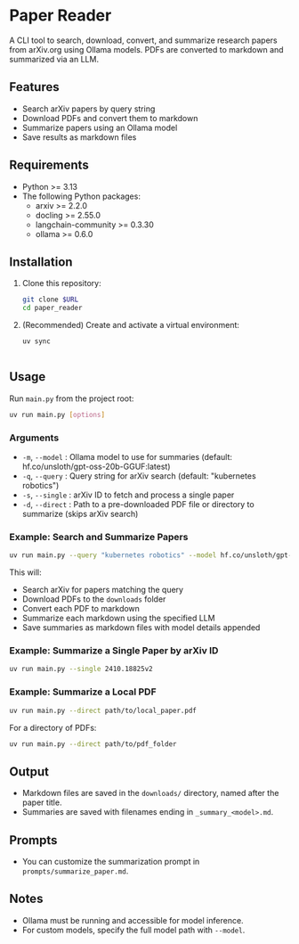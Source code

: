 # Paper Reader

A CLI tool to search, download, convert, and summarize research papers from arXiv.org using Ollama models. PDFs are converted to markdown and summarized via an LLM.

## Features
- Search arXiv papers by query string
- Download PDFs and convert them to markdown
- Summarize papers using an Ollama model
- Save results as markdown files

## Requirements
- Python >= 3.13
- The following Python packages:
  - arxiv >= 2.2.0
  - docling >= 2.55.0
  - langchain-community >= 0.3.30
  - ollama >= 0.6.0

## Installation
1. Clone this repository:
   ```bash
   git clone $URL
   cd paper_reader
   ```
2. (Recommended) Create and activate a virtual environment:
   ```bash
   uv sync
   ```
   ```

## Usage
Run `main.py` from the project root:

```bash
uv run main.py [options]
```

### Arguments
- `-m`, `--model`   : Ollama model to use for summaries (default: hf.co/unsloth/gpt-oss-20b-GGUF:latest)
- `-q`, `--query`   : Query string for arXiv search (default: "kubernetes robotics")
- `-s`, `--single`  : arXiv ID to fetch and process a single paper
- `-d`, `--direct`  : Path to a pre-downloaded PDF file or directory to summarize (skips arXiv search)

### Example: Search and Summarize Papers
```bash
uv run main.py --query "kubernetes robotics" --model hf.co/unsloth/gpt-oss-20b-GGUF:latest
```
This will:
- Search arXiv for papers matching the query
- Download PDFs to the `downloads` folder
- Convert each PDF to markdown
- Summarize each markdown using the specified LLM
- Save summaries as markdown files with model details appended

### Example: Summarize a Single Paper by arXiv ID
```bash
uv run main.py --single 2410.18825v2
```

### Example: Summarize a Local PDF
```bash
uv run main.py --direct path/to/local_paper.pdf
```
For a directory of PDFs:
```bash
uv run main.py --direct path/to/pdf_folder
```

## Output
- Markdown files are saved in the `downloads/` directory, named after the paper title.
- Summaries are saved with filenames ending in `_summary_<model>.md`.

## Prompts
- You can customize the summarization prompt in `prompts/summarize_paper.md`.

## Notes
- Ollama must be running and accessible for model inference.
- For custom models, specify the full model path with `--model`.

